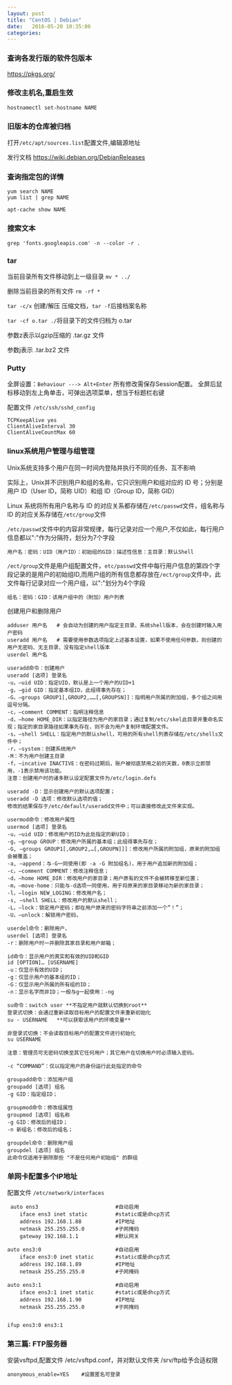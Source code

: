 ```yaml
---
layout: post
title: "CentOS | Debian" 
date:   2016-05-20 10:35:06
categories:
---
```


<!-- more -->
### 查询各发行版的软件包版本
https://pkgs.org/

### 修改主机名,重启生效
`hostnamectl set-hostname NAME`

### 旧版本的仓库被归档

打开`/etc/apt/sources.list`配置文件,编辑源地址

发行文档 https://wiki.debian.org/DebianReleases

### 查询指定包的详情
```
yum search NAME
yum list | grep NAME

apt-cache show NAME
```
### 搜索文本
`grep 'fonts.googleapis.com' -n --color -r .`

### tar

当前目录所有文件移动到上一级目录 `mv * ../`

删除当前目录的所有文件 `rm -rf *`

`tar -c/x` 创建/解压 压缩文档，`tar -f`后接档案名称

`tar -cf o.tar ./`将目录下的文件归档为 o.tar

参数z表示以gzip压缩的 .tar.gz 文件

参数j表示 .tar.bz2 文件


### Putty

全屏设置：`Behaviour ---> Alt+Enter` 所有修改需保存Session配置。
全屏后鼠标移动到左上角单击，可弹出选项菜单，想当于标题栏右键

配置文件 `/etc/ssh/sshd_config`
```
TCPKeepAlive yes
ClientAliveInterval 30
ClientAliveCountMax 60
```
### linux系统用户管理与组管理

Unix系统支持多个用户在同一时间内登陆并执行不同的任务、互不影响

实际上，Unix并不识别用户和组的名称，它只识别用户和组对应的 ID 号；分别是用户 ID（User ID，简称 UID）和组 ID（Group ID，简称 GID）

Linux 系统将所有用户名称与 ID 的对应关系都存储在`/etc/passwd`文件，组名称与 ID 的对应关系存储在`/etc/group`文件

`/etc/passwd`文件中的内容非常规律，每行记录对应一个用户,不仅如此，每行用户信息都以":"作为分隔符，划分为7个字段

```
用户名：密码：UID（用户ID）：初始组的GID：描述性信息：主目录：默认Shell
```

`/ect/group`文件是用户组配置文件，`etc/passwd`文件中每行用户信息的第四个字段记录的是用户的初始组ID,而用户组的所有信息都存放在`/ect/group`文件中，此文件每行记录对应一个用户组，以":"划分为4个字段

```
组名：密码：GID：该用户组中的（附加）用户列表
```


创建用户和删除用户
```
adduser 用户名   # 会自动为创建的用户指定主目录、系统shell版本，会在创建时输入用户密码
useradd 用户名   # 需要使用参数选项指定上述基本设置，如果不使用任何参数，则创建的用户无密码、无主目录、没有指定shell版本
userdel 用户名   

```
```
useradd命令：创建用户 
useradd [选项] 登录名 
-u，–uid UID：指定UID，默认是上一个用户的UID+1 
-g，–gid GID：指定基本组ID，此组得事先存在； 
-G，–groups GROUP1[,GROUP2,……[,GROUPSN]]：指明用户所属的附加组，多个组之间用逗号分隔。 
-c，–comment COMMENT：指明注释信息 
-d，–home HOME_DIR：以指定路径为用户的家目录；通过复制/etc/skel此目录并重命名实现；指定的家目录路径如果事先存在，则不会为用户复制环境配置文件。 
-s，–shell SHELL：指定用户的默认shell，可用的所有shell列表存储在/etc/shells文件中； 
-r，–system：创建系统用户 
-M：不为用户创建主目录 
-f，–incative INACTIVE：在密码过期后，账户被彻底禁用之前的天数，0表示立即禁用，-1表示禁用该功能。 
注意：创建用户时的诸多默认设定配置文件为/etc/login.defs

useradd -D：显示创建用户的默认选项配置； 
useradd -D 选项：修改默认选项的值； 
修改的结果保存于/etc/default/useradd文件中；可以直接修改此文件来实现。

usermod命令：修改用户属性 
usermod [选项] 登录名 
-u，–uid UID：修改用户的ID为此处指定的新UID； 
-g，–group GROUP：修改用户所属的基本组；此组得事先存在； 
-G, –groups GROUP1[,GROUP2,…[,GROUPN]]]：修改用户所属的附加组，原来的附加组会被覆盖； 
-a, –append：与-G一同使用(即 -a -G 附加组名)，用于用户追加新的附加组； 
-c，–comment COMMENT：修改注释信息； 
-d，–home HOME_DIR：修改用户的家目录；用户原有的文件不会被转移至新位置； 
-m，–move-home：只能与-d选项一同使用，用于将原来的家目录移动为新的家目录； 
-l，–login NEW_LOGING：修改用户名； 
-s, –shell SHELL：修改用户的默认shell； 
-L，–lock：锁定用户密码；即在用户原来的密码字符串之前添加一个”！”； 
-U，–unlock：解锁用户密码，

userdel命令：删除用户， 
userdel [选项] 登录名 
-r：删除用户时一并删除其家目录和用户邮箱；

id命令：显示用户的真实和有效的UID和GID 
id [OPTION]… [USERNAME] 
-u：仅显示有效的UID； 
-g：仅显示用户的基本组的ID； 
-G：仅显示用户所属的所有组的ID； 
-n：显示名字而非ID；一般与g一起使用：-ng

su命令：switch user **不指定用户就默认切换到root**
登录式切换：会通过重新读取目标用户的配置文件来重新初始化 
su - USERNAME   **可以获取该用户的环境变量**

非登录式切换：不会读取目标用户的配置文件进行初始化 
su USERNAME

注意：管理员可无密码切换至其它任何用户；其它用户在切换用户时必须输入密码。

-c “COMMAND”：仅以指定用户的身份运行此处指定的命令 

groupadd命令：添加用户组
groupadd [选项] 组名
-g GID：指定组ID；

groupmod命令：修改组属性
groupmod [选项] 组名称
-g GID：修改后的组ID；
-n 新组名：修改后的组名；

groupdel命令：删除用户组
groupdel [选项] 组名
此命令仅适用于删除那些 "不是任何用户初始组" 的群组

```



### 单网卡配置多个IP地址

配置文件 `/etc/network/interfaces`
```
 auto ens3                         #自动启用
    iface ens3 inet static         #static或是dhcp方式
    address 192.168.1.88           #IP地址
    netmask 255.255.255.0          #子网掩码
    gateway 192.168.1.1            #默认网关

auto ens3:0                        #自动启用
    iface ens3:0 inet static       #static或是dhcp方式
    address 192.168.1.89           #IP地址
    netmask 255.255.255.0          #子网掩码

auto ens3:1                        #自动启用
    iface ens3:1 inet static       #static或是dhcp方式
    address 192.168.1.90           #IP地址
    netmask 255.255.255.0          #子网掩码


ifup ens3:0 ens3:1
```

### 第三篇: FTP服务器
安装vsftpd,配置文件 /etc/vsftpd.conf，并对默认文件夹 /srv/ftp给予合适权限
```
anonymous_enable=YES    #设置匿名可登录
```
